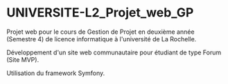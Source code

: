 # UNIVERSITE-L2_Projet_web_GP

Projet web pour le cours de Gestion de Projet en deuxième année (Semestre 4) de licence informatique à l'université de La Rochelle.

Développement d'un site web communautaire pour étudiant de type Forum (Site MVP).

Utilisation du framework Symfony.
